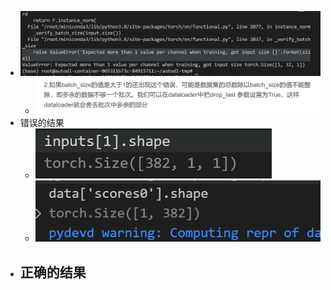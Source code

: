 - ![](attachments/Pasted%20image%2020230109210340.png)
	- ![](attachments/Pasted%20image%2020230109210402.png)
- 错误的结果
	- ![](attachments/Pasted%20image%2020230109224013.png)
	- ![](attachments/Pasted%20image%2020230109223954.png)
- 正确的结果
	- 